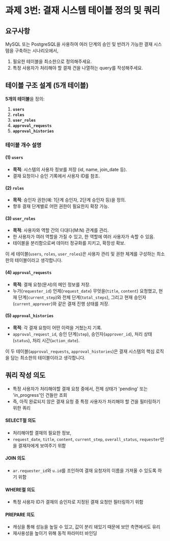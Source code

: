 # 과제 3번: 결재 시스템 테이블 정의 및 쿼리

## 요구사항

MySQL 또는 PostgreSQL을 사용하여 여러 단계의 승인 및 반려가 가능한 결재 시스템을 구축하는 시나리오에서,

1. 필요한 테이블을 최소한으로 정의해주세요.
2. 특정 사용자가 처리해야 할 결재 건을 나열하는 query를 작성해주세요.

## 테이블 구조 설계 (5개 테이블)

**5개의 테이블**을 정의:

1. **`users`**
2. **`roles`**
3. **`user_roles`**
4. **`approval_requests`**
5. **`approval_histories`**

### 테이블 개수 설명

#### (1) `users`

- **목적**: 시스템의 사용자 정보를 저장 (id, name, join_date 등).
- 결재 요청이나 승인 기록에서 사용자 ID를 참조.

#### (2) `roles`

- **목적**: 승인자 권한(예: 1단계 승인자, 2단계 승인자 등)을 정의.
- 향후 결재 단계별로 어떤 권한이 필요한지 확장 가능.

#### (3) `user_roles`

- **목적**: 사용자와 역할 간의 다대다(M:N) 관계를 관리.
- 한 사용자가 여러 역할을 가질 수 있고, 한 역할에 여러 사용자가 속할 수 있음.
- 테이블을 분리함으로써 데이터 정규화를 지키고, 확장성 확보.

이 세 테이블(`users`, `roles`, `user_roles`)은 사용자 관리 및 권한 체계를 구성하는 최소한의 테이블이라고 생각합니다.

#### (4) `approval_requests`

- **목적**: 결재 요청(문서)의 메인 정보를 저장.
- 누가(`requester_id`) 언제(`request_date`) 무엇을(`title`, `content`) 요청했고, 현재 단계(`current_step`)와 전체 단계(`total_steps`), 그리고 현재 승인자(`current_approver`)와 같은 결재 진행 상태를 저장.

#### (5) `approval_histories`

- **목적**: 각 결재 요청이 어떤 이력을 거쳤는지 기록.
- `approval_request_id`, 승인 단계(`step`), 승인자(`approver_id`), 처리 상태(`status`), 처리 시간(`action_date`).

이 두 테이블(`approval_requests`, `approval_histories`)은 결재 시스템의 핵심 로직을 담는 최소한의 테이블이라고 생각합니다.

## 쿼리 작성 의도

- 특정 사용자가 처리해야할 결재 요청 중에서, 전체 상태가 'pending' 또는 'in_progress'인 건들만 조회
- 즉, 아직 완료되지 않은 결재 요청 중 특정 사용자가 처리해야 할 건을 필터링하기 위한 쿼리

#### SELECT절 의도

- 처리해야할 결재의 필요한 정보,
- `request_date`, `title`, `content`, `current_step`, `overall_status`, `requester`만을 결재자에게 보여주기 위함

#### JOIN 의도

- `ar.requester_id`와 `u.id`를 조인하여 결재 요청자의 이름을 가져올 수 있도록 하기 위함

#### WHERE절 의도

- 특정 사용자 ID가 결재의 승인자로 지정된 결재 요청만 필터링하기 위함

#### PREPARE 의도

- 캐싱을 통해 성능을 높일 수 있고, 값이 분리 돼있기 때문에 보안 측면에서도 유리
- 재사용성을 높이기 위해 동적 파라미터 바인딩
